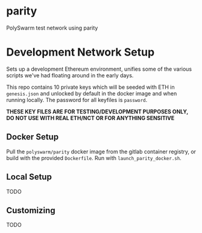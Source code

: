 # parity

PolySwarm test network using parity

# Development Network Setup

Sets up a development Ethereum environment, unifies some of the various scripts
we've had floating around in the early days.

This repo contains 10 private keys which will be seeded with ETH in
`genesis.json` and unlocked by default in the docker image and when running
locally. The password for all keyfiles is `password`.

**THESE KEY FILES ARE FOR TESTING/DEVELOPMENT PURPOSES ONLY, DO NOT USE WITH
REAL ETH/NCT OR FOR ANYTHING SENSITIVE**

## Docker Setup

Pull the `polyswarm/parity` docker image from the gitlab container registry, or build with
the provided `Dockerfile`. Run with `launch_parity_docker.sh`.

## Local Setup

TODO

## Customizing

TODO